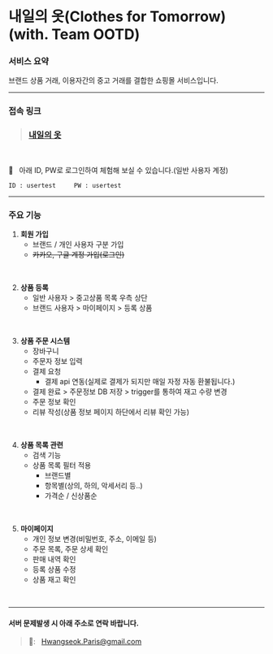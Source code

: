 # 내일의 옷(Clothes for Tomorrow) (with. Team OOTD)
### 서비스 요약</br>
브랜드 상품 거래, 이용자간의 중고 거래를 결합한 쇼핑몰 서비스입니다. <br>


**** 
### 접속 링크

> ### **[내일의 옷](http://3.38.56.80:8080/ootd/)**

<br>

🔐  &nbsp; 아래 ID, PW로 로그인하여 체험해 보실 수 있습니다.(일반 사용자 계정)



   ```
   ID : usertest     PW : usertest
   ```

----

### 주요 기능
1. **회원 가입**
   - 브랜드 / 개인 사용자 구분 가입
   - ~~카카오, 구글 계정 가입(로그인)~~
<br>

2. **상품 등록**
   - 일반 사용자 > 중고상품 목록 우측 상단
   - 브랜드 사용자 > 마이페이지 > 등록 상품
<br>

3. **상품 주문 시스템**
   - 장바구니
   - 주문자 정보 입력
   - 결제 요청
      - 결제 api 연동(실제로 결제가 되지만 매일 자정 자동 환불됩니다.)
   - 결제 완료 > 주문정보 DB 저장 > trigger를 통하여 재고 수량 변경
   - 주문 정보 확인
   - 리뷰 작성(상품 정보 페이지 하단에서 리뷰 확인 가능)
<br>

4. **상품 목록 관련**
   - 검색 기능 
   - 상품 목록 필터 적용
     - 브랜드별
     - 항목별(상의, 하의, 악세서리 등..)
     - 가격순 / 신상품순
<br>

5. **마이페이지**
   - 개인 정보 변경(비밀번호, 주소, 이메일 등)
   - 주문 목록, 주문 상세 확인
   - 판매 내역 확인
   - 등록 상품 수정
   - 상품 재고 확인
<br>



----
#### 서버 문제발생 시 아래 주소로 연락 바랍니다.
> 📧: &nbsp; Hwangseok.Paris@gmail.com
